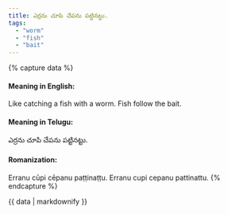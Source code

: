 ```yaml
---
title: ఎర్రను చూపి చేపను పట్టినట్టు.
tags:
  - "worm"
  - "fish"
  - "bait"
---
```


{% capture data %}
#### Meaning in English:
Like catching a fish with a worm.
Fish follow the bait.

#### Meaning in Telugu:
ఎర్రను చూపి చేపను పట్టినట్టు.

#### Romanization:
Erranu cūpi cēpanu paṭṭinaṭṭu.
Erranu cupi cepanu pattinattu.
{% endcapture %}

{{ data | markdownify }}

